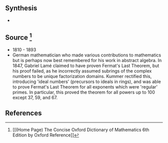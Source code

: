 ## Synthesis
- 
## Source [^1]
- 1810 - 1893
- German mathematician who made various contributions to mathematics but is perhaps now best remembered for his work in abstract algebra. In 1847, Gabriel Lamé claimed to have proven Fermat's Last Theorem, but his proof failed, as he incorrectly assumed subrings of the complex numbers to be unique factorization domains. Kummer rectified this, introducing 'ideal numbers' (precursors to ideals in rings), and was able to prove Fermat's Last Theorem for all exponents which were 'regular' primes. In particular, this proved the theorem for all powers up to 100 except 37, 59, and 67.
## References

[^1]: [[(Home Page) The Concise Oxford Dictionary of Mathematics 6th Edition by Oxford Reference]]